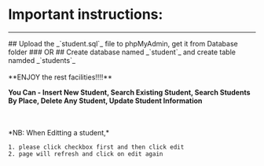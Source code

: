 # Important instructions:     
<hr>
## Upload the _`student.sql`_ file  to phpMyAdmin, get it from Database folder   
### OR   
## Create database named _`student`_  and create table namded _`students`_
<br>
<br>
**ENJOY the rest facilities!!!!** 

**You Can - Insert New Student, Search Existing Student, Search Students By Place, Delete Any Student, Update Student Information**

<br>
<br>
*NB: When Editting a student,*  

    1. please click checkbox first and then click edit
    2. page will refresh and click on edit again